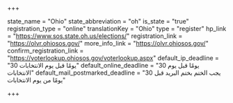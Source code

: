 +++

state_name = "Ohio"
state_abbreviation = "oh"
is_state = "true"
registration_type = "online"
translationKey = "Ohio"
type = "register"
hp_link = "https://www.sos.state.oh.us/elections/"
registration_link = "https://olvr.ohiosos.gov/"
more_info_link = "https://olvr.ohiosos.gov/"
confirm_registration_link = "https://voterlookup.ohiosos.gov/voterlookup.aspx"
default_ip_deadline = "30 يومًا قبل يوم الانتخابات"
default_online_deadline = "30 يومًا قبل يوم الانتخابات"
default_mail_postmarked_deadline = "يجب الختم بختم البريد قبل 30 يومًا من يوم الانتخابات"

+++